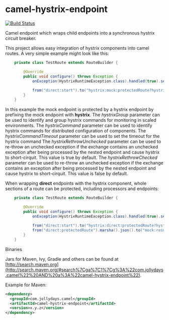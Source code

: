 # camel-hystrix-endpoint

[![Build Status](https://travis-ci.org/jollydays/camel-hystrix-endpoint.svg?branch=master)](https://travis-ci.org/jollydays/camel-hystrix-endpoint)

Camel endpoint which wraps child endpoints into a synchronous hystrix circuit breaker.

This project allows easy integration of hystrix components into camel routes. A very simple example might look like this:

```java
	private class TestRoute extends RouteBuilder {

		@Override
		public void configure() throws Exception {
			onException(HystrixRuntimeException.class).handled(true).setBody().constant("error");
			
			from("direct:start").to("hystrix:mock:protectedRoute?hystrixGroup=test?hystrixCommand=slowCommand");
		}
	}
```
In this example the mock endpoint is protected by a hystrix endpoint by prefixing the mock endpoint with __hystrix__.
The _hystrixGroup_ parameter can be used to identify and group hystrix commands for monitoring in scaled environments.
The _hystrixCommand_ parameter can be used to identify hystrix commands for distributed configuration of components.
The _hystrixCommandTimeout_ parameter can be used to set the timeout for the hystrix command
The _hystrixRethrowUnchecked_ parameter can be used to re-throw an unchecked exception if the exchange contains an unchecked exception after being processed by the nested endpoint and cause hystrix to short-cirquit. This value is true by default.
The _hystrixRethrowChecked_ parameter can be used to re-throw an unchecked exception if the exchange contains an exception after being processed by the nested endpoint and cause hystrix to short-cirquit. This value is false by default.

When wrapping __direct__ endpoints with the hystrix component, whole sections of a route can be protected, including processors and endpoints:

```java
	private class TestRoute extends RouteBuilder {

		@Override
		public void configure() throws Exception {
			onException(HystrixRuntimeException.class).handled(true).setBody().constant("error");
			
			from("direct:start").to("hystrix:direct:protectedRoute?hystrixGroup=test&hystrixCommand=slowCommand");
			from("direct:protectedRoute").marsha().json().to("mock:result");
		}
	}
```

Binaries

Jars for Maven, Ivy, Gradle and others can be found at [http://search.maven.org](http://search.maven.org/#search%7Cga%7C1%7Cg%3A%22com.jollydays.camel%22%20AND%20a%3A%22camel-hystrix-endpoint%22).

Example for Maven:

```xml
<dependency>
  <groupId>com.jollydays.camel</groupId>
  <artifactId>camel-hystrix-endpoint</artifactId>
  <version>x.y.z</version>
</dependency>
```

